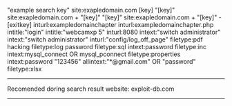 "example search key"
site:exapledomain.com [key]
"[key]" site:exapledomain.com + "[key]"
"[key]" site:exapledomain.com + "[key]" - [exitkey]
inturl:exampledomainchapter
inturl:exampledomainchapter.php
intitle:"login"
intitle:"webcamxp 5" inturl:8080
intext:"switch administrator"
intext:"switch administrator" inturl:"config/log_off_page"
filetype:pdf hacking 
filetype:log password 
filetype:sql intext:password
filetype:inc intext:mysql_connect OR mysql_pconnect 
filetype:properties intext:password "123456"
allintext:"*@gmail.com" OR "password" filetype:xlsx 

- - - - - - - - - - - - - - - - - - - - - - - - - - - - 
Recomended doring search result website: exploit-db.com
- - - - - - - - - - - - - - - - - - - - - - - - - - - -